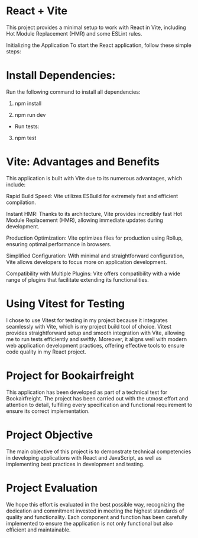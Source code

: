 # React + Vite
This project provides a minimal setup to work with React in Vite, including Hot Module Replacement (HMR) and some ESLint rules.

Initializing the Application
To start the React application, follow these simple steps:

# Install Dependencies:
Run the following command to install all dependencies:


1) npm install

2) npm run dev

- Run tests:


3) npm test 

# Vite: Advantages and Benefits
This application is built with Vite due to its numerous advantages, which include:

Rapid Build Speed: Vite utilizes ESBuild for extremely fast and efficient compilation.


Instant HMR: Thanks to its architecture, Vite provides incredibly fast Hot Module Replacement (HMR), allowing immediate updates during development.


Production Optimization: Vite optimizes files for production using Rollup, ensuring optimal performance in browsers.


Simplified Configuration: With minimal and straightforward configuration, Vite allows developers to focus more on application development.


Compatibility with Multiple Plugins: Vite offers compatibility with a wide range of plugins that facilitate extending its functionalities.

# Using Vitest for Testing
I chose to use Vitest for testing in my project because it integrates seamlessly with Vite, which is my project build tool of choice. Vitest provides straightforward setup and smooth integration with Vite, allowing me to run tests efficiently and swiftly. Moreover, it aligns well with modern web application development practices, offering effective tools to ensure code quality in my React project.

# Project for Bookairfreight
This application has been developed as part of a technical test for Bookairfreight. The project has been carried out with the utmost effort and attention to detail, fulfilling every specification and functional requirement to ensure its correct implementation.

# Project Objective
The main objective of this project is to demonstrate technical competencies in developing applications with React and JavaScript, as well as implementing best practices in development and testing.

#   Project Evaluation
We hope this effort is evaluated in the best possible way, recognizing the dedication and commitment invested in meeting the highest standards of quality and functionality. Each component and function has been carefully implemented to ensure the application is not only functional but also efficient and maintainable.